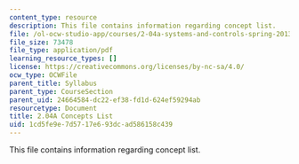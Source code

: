 ```yaml
---
content_type: resource
description: This file contains information regarding concept list.
file: /ol-ocw-studio-app/courses/2-04a-systems-and-controls-spring-2013/1cd5fe9e7d5717e693dcad586158c439_MIT2_04AS13_conceptslist.pdf
file_size: 73478
file_type: application/pdf
learning_resource_types: []
license: https://creativecommons.org/licenses/by-nc-sa/4.0/
ocw_type: OCWFile
parent_title: Syllabus
parent_type: CourseSection
parent_uid: 24664584-dc22-ef38-fd1d-624ef59294ab
resourcetype: Document
title: 2.04A Concepts List
uid: 1cd5fe9e-7d57-17e6-93dc-ad586158c439
---
```

This file contains information regarding concept list.